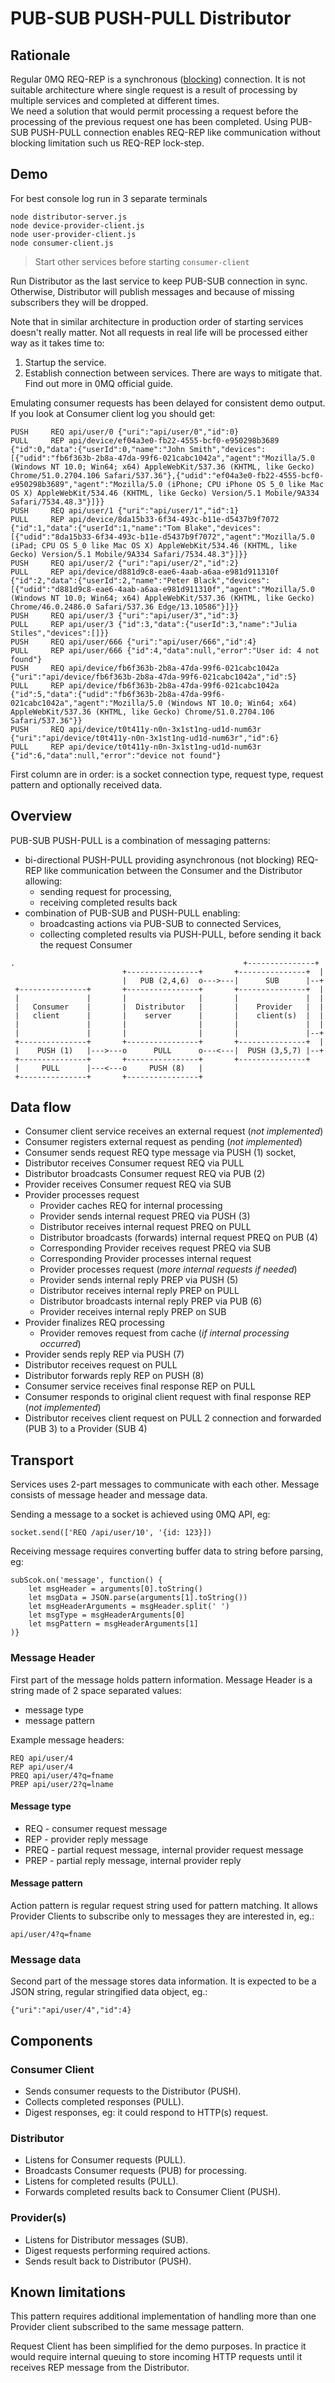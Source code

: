 # PUB-SUB PUSH-PULL Distributor

## Rationale

Regular 0MQ REQ-REP is a synchronous ([blocking][b1]) connection.
It is not suitable architecture where single request is a result of processing by multiple
services and completed at different times.  
We need a solution that would permit processing a request before the processing
of the previous request one has been completed.  Using PUB-SUB PUSH-PULL
connection enables REQ-REP like communication without  blocking limitation such
us REQ-REP lock-step.

[b1]: http://zguide.zeromq.org/page:all#Ask-and-Ye-Shall-Receive

## Demo

For best console log run in 3 separate terminals
```
node distributor-server.js
node device-provider-client.js
node user-provider-client.js
node consumer-client.js
```

> Start other services before starting `consumer-client`

Run Distributor as the last service to keep PUB-SUB connection in sync.
Otherwise, Distributor will publish messages and because of missing subscribers they will be dropped.

Note that in similar architecture in production order of starting services doesn't really matter.
Not all requests in real life will be processed either way as it takes time to:
1. Startup the service.
2. Establish connection between services.
There are ways to mitigate that. Find out more in 0MQ official guide.

Emulating consumer requests has been delayed for consistent demo output.
If you look at Consumer client log you should get:
```
PUSH	 REQ api/user/0 {"uri":"api/user/0","id":0}
PULL	 REP api/device/ef04a3e0-fb22-4555-bcf0-e950298b3689 {"id":0,"data":{"userId":0,"name":"John Smith","devices":[{"udid":"fb6f363b-2b8a-47da-99f6-021cabc1042a","agent":"Mozilla/5.0 (Windows NT 10.0; Win64; x64) AppleWebKit/537.36 (KHTML, like Gecko) Chrome/51.0.2704.106 Safari/537.36"},{"udid":"ef04a3e0-fb22-4555-bcf0-e950298b3689","agent":"Mozilla/5.0 (iPhone; CPU iPhone OS 5_0 like Mac OS X) AppleWebKit/534.46 (KHTML, like Gecko) Version/5.1 Mobile/9A334 Safari/7534.48.3"}]}}
PUSH	 REQ api/user/1 {"uri":"api/user/1","id":1}
PULL	 REP api/device/8da15b33-6f34-493c-b11e-d5437b9f7072 {"id":1,"data":{"userId":1,"name":"Tom Blake","devices":[{"udid":"8da15b33-6f34-493c-b11e-d5437b9f7072","agent":"Mozilla/5.0 (iPad; CPU OS 5_0 like Mac OS X) AppleWebKit/534.46 (KHTML, like Gecko) Version/5.1 Mobile/9A334 Safari/7534.48.3"}]}}
PUSH	 REQ api/user/2 {"uri":"api/user/2","id":2}
PULL	 REP api/device/d881d9c8-eae6-4aab-a6aa-e981d911310f {"id":2,"data":{"userId":2,"name":"Peter Black","devices":[{"udid":"d881d9c8-eae6-4aab-a6aa-e981d911310f","agent":"Mozilla/5.0 (Windows NT 10.0; Win64; x64) AppleWebKit/537.36 (KHTML, like Gecko) Chrome/46.0.2486.0 Safari/537.36 Edge/13.10586"}]}}
PUSH	 REQ api/user/3 {"uri":"api/user/3","id":3}
PULL	 REP api/user/3 {"id":3,"data":{"userId":3,"name":"Julia Stiles","devices":[]}}
PUSH	 REQ api/user/666 {"uri":"api/user/666","id":4}
PULL	 REP api/user/666 {"id":4,"data":null,"error":"User id: 4 not found"}
PUSH	 REQ api/device/fb6f363b-2b8a-47da-99f6-021cabc1042a {"uri":"api/device/fb6f363b-2b8a-47da-99f6-021cabc1042a","id":5}
PULL	 REP api/device/fb6f363b-2b8a-47da-99f6-021cabc1042a {"id":5,"data":{"udid":"fb6f363b-2b8a-47da-99f6-021cabc1042a","agent":"Mozilla/5.0 (Windows NT 10.0; Win64; x64) AppleWebKit/537.36 (KHTML, like Gecko) Chrome/51.0.2704.106 Safari/537.36"}}
PUSH	 REQ api/device/t0t411y-n0n-3x1st1ng-ud1d-num63r {"uri":"api/device/t0t411y-n0n-3x1st1ng-ud1d-num63r","id":6}
PULL	 REP api/device/t0t411y-n0n-3x1st1ng-ud1d-num63r {"id":6,"data":null,"error":"device not found"}
```

First column are in order: is a socket connection type, request type,
request pattern and optionally received data. 

## Overview

PUB-SUB PUSH-PULL is a combination of messaging patterns:
* bi-directional PUSH-PULL providing asynchronous (not blocking) REQ-REP like
communication between the Consumer and the Distributor allowing:
  * sending request for processing,
  * receiving completed results back
* combination of PUB-SUB and PUSH-PULL enabling:
  * broadcasting actions via PUB-SUB to connected Services,
  * collecting completed results via PUSH-PULL, before sending it back
  the request Consumer

```
.                                                   +---------------+
                         +----------------+       +---------------+  |
                         |   PUB (2,4,6)  o--->---|      SUB      |--+
 +---------------+       +----------------+       +---------------+  |
 |               |       |                |       |               |  |
 |   Consumer    |       |  Distributor   |       |    Provider   |  |
 |   client      |       |    server      |       |    client(s)  |  |
 |               |       |                |       |               |  |
 |               |       |                |       |               |--+
 +---------------+       +----------------+       +---------------+  |
 |    PUSH (1)   |--->---o      PULL      o---<---|  PUSH (3,5,7) |--+
 +---------------+       +----------------+       +---------------+
 |     PULL      |---<---o     PUSH (8)   |
 +---------------+       +----------------+

```

## Data flow

* Consumer client service receives an external request (_not implemented_)
* Consumer registers external request as pending (_not implemented_)
* Consumer sends request REQ type message via PUSH (1) socket,
* Distributor receives Consumer request REQ via PULL
* Distributor broadcasts Consumer request REQ via PUB (2)
* Provider receives Consumer request REQ via SUB
* Provider processes request
  * Provider caches REQ for internal processing
  * Provider sends internal request PREQ via PUSH (3)
  * Distributor receives internal request PREQ on PULL
  * Distributor broadcasts (forwards) internal request PREQ on PUB (4)
  * Corresponding Provider receives request PREQ via SUB
  * Corresponding Provider processes internal request
  * Provider processes request (_more internal requests if needed_)
  * Provider sends internal reply PREP via PUSH (5)
  * Distributor receives internal reply PREP on PULL
  * Distributor broadcasts internal reply PREP via PUB (6)
  * Provider receives internal reply PREP on SUB
* Provider finalizes REQ processing
  * Provider removes request from cache (_if internal processing occurred_)
* Provider sends reply REP via PUSH (7)
* Distributor receives request on PULL
* Distributor forwards reply REP on PUSH (8)
* Consumer service receives final response REP on PULL
* Consumer responds to original client request with final response REP (_not implemented_)
* Distributor receives client request on PULL 2 connection  and forwarded (PUB 3) to  a Provider (SUB 4)

## Transport

Services uses 2-part messages to communicate with each other. Message consists
of message header and message data.

Sending a message to a socket is achieved using 0MQ API, eg:
```
socket.send(['REQ /api/user/10', '{id: 123}])
```

Receiving message requires converting buffer data to string before parsing, eg:
```
subScok.on('message', function() {
	let msgHeader = arguments[0].toString()
	let msgData = JSON.parse(arguments[1].toString())
	let msgHeaderArguments = msgHeader.split(' ')
	let msgType = msgHeaderArguments[0]
	let msgPattern = msgHeaderArguments[1]
)}
```

### Message Header

First part of the message holds pattern information.
Message Header is a string made of 2 space separated values:
* message type
* message pattern

Example message headers:
```
REQ api/user/4
REP api/user/4
PREQ api/user/4?q=fname
PREP api/user/2?q=lname
```

#### Message type

* REQ - consumer request message
* REP - provider reply message
* PREQ - partial request message, internal provider request message
* PREP - partial reply message, internal provider reply

#### Message pattern

Action pattern is regular request string used for pattern matching.
It allows Provider Clients to subscribe only to messages they are interested in, eg.:
```
api/user/4?q=fname
```

### Message data

Second part of the message stores data information.
It is expected to be a JSON string, regular stringified data object, eg.:
```
{"uri":"api/user/4","id":4}
```

## Components

### Consumer Client

* Sends consumer requests to the Distributor (PUSH).
* Collects completed responses (PULL).
* Digest responses, eg: it could respond to HTTP(s) request.

### Distributor

* Listens for Consumer requests (PULL).
* Broadcasts Consumer requests (PUB) for processing.
* Listens for completed results (PULL).
* Forwards completed results back to Consumer Client (PUSH).

### Provider(s)

* Listens for Distributor messages (SUB).
* Digest requests performing required actions.
* Sends result back to Distributor (PUSH).

## Known limitations

This pattern requires additional implementation of handling more than one
Provider client subscribed to the same message pattern.

Request Client has been simplified for the demo purposes.
In practice it would require internal queuing to store incoming HTTP requests
until it receives REP message from the Distributor.
